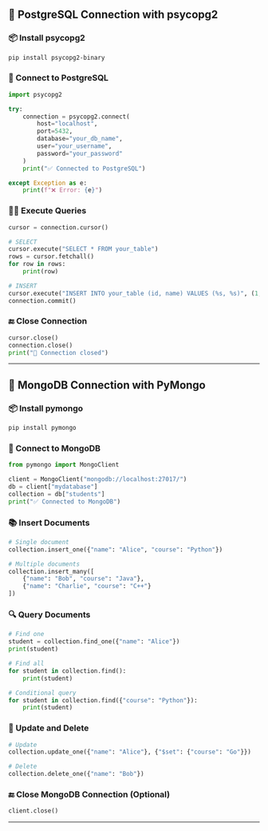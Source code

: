 ## 🐘 PostgreSQL Connection with psycopg2

### 📦 Install psycopg2

```bash
pip install psycopg2-binary
```

### 🔗 Connect to PostgreSQL

```python
import psycopg2

try:
    connection = psycopg2.connect(
        host="localhost",
        port=5432,
        database="your_db_name",
        user="your_username",
        password="your_password"
    )
    print("✅ Connected to PostgreSQL")

except Exception as e:
    print(f"❌ Error: {e}")
```

### 🧑‍💻 Execute Queries

```python
cursor = connection.cursor()

# SELECT
cursor.execute("SELECT * FROM your_table")
rows = cursor.fetchall()
for row in rows:
    print(row)

# INSERT
cursor.execute("INSERT INTO your_table (id, name) VALUES (%s, %s)", (1, 'John'))
connection.commit()
```

### 🔚 Close Connection

```python
cursor.close()
connection.close()
print("🔌 Connection closed")
```

---

## 🍃 MongoDB Connection with PyMongo

### 📦 Install pymongo

```bash
pip install pymongo
```

### 🔗 Connect to MongoDB

```python
from pymongo import MongoClient

client = MongoClient("mongodb://localhost:27017/")
db = client["mydatabase"]
collection = db["students"]
print("✅ Connected to MongoDB")
```

### 📚 Insert Documents

```python
# Single document
collection.insert_one({"name": "Alice", "course": "Python"})

# Multiple documents
collection.insert_many([
    {"name": "Bob", "course": "Java"},
    {"name": "Charlie", "course": "C++"}
])
```

### 🔍 Query Documents

```python
# Find one
student = collection.find_one({"name": "Alice"})
print(student)

# Find all
for student in collection.find():
    print(student)

# Conditional query
for student in collection.find({"course": "Python"}):
    print(student)
```

### 🧽 Update and Delete

```python
# Update
collection.update_one({"name": "Alice"}, {"$set": {"course": "Go"}})

# Delete
collection.delete_one({"name": "Bob"})
```

### 🔚 Close MongoDB Connection (Optional)

```python
client.close()
```

---
